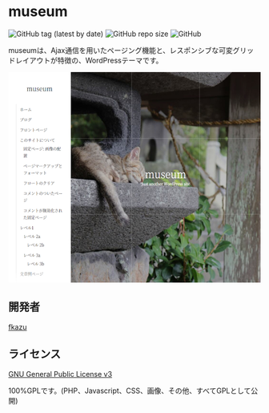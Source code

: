 # museum

![GitHub tag (latest by date)](https://img.shields.io/github/v/tag/kazukifuji/museum?color=brightgreen&label=release&style=flat-square)
![GitHub repo size](https://img.shields.io/github/repo-size/kazukifuji/museum?label=size&style=flat-square)
![GitHub](https://img.shields.io/github/license/kazukifuji/museum?style=flat-square)

museumは、Ajax通信を用いたページング機能と、レスポンシブな可変グリッドレイアウトが特徴の、WordPressテーマです。
 
<img width="560" height="420" src="https://raw.githubusercontent.com/kazukifuji/museum/master/screenshot.jpg">

## 開発者

[fkazu](https://github.com/kazukifuji)

## ライセンス

[GNU General Public License v3](https://www.gnu.org/licenses/gpl-3.0.ja.html)

100%GPLです。(PHP、Javascript、CSS、画像、その他、すべてGPLとして公開)
